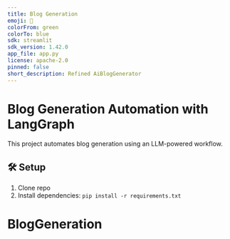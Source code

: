 ```yaml
---
title: Blog Generation
emoji: 🚀
colorFrom: green
colorTo: blue
sdk: streamlit
sdk_version: 1.42.0
app_file: app.py
license: apache-2.0
pinned: false
short_description: Refined AiBlogGenerator
---
```


# Blog Generation Automation with LangGraph
This project automates blog generation using an LLM-powered workflow.

## 🛠 Setup
1. Clone repo
2. Install dependencies: `pip install -r requirements.txt`
# BlogGeneration
